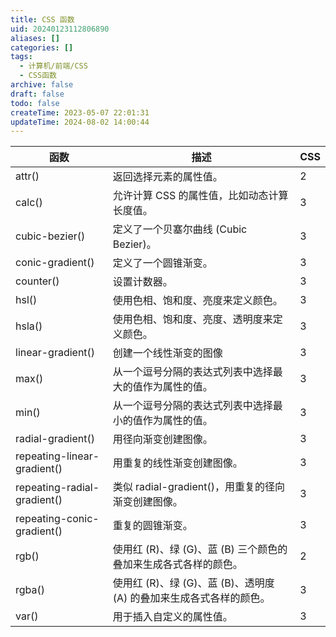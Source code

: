 ```yaml
---
title: CSS 函数
uid: 20240123112806890
aliases: []
categories: []
tags:
  - 计算机/前端/CSS
  - CSS函数
archive: false
draft: false
todo: false
createTime: 2023-05-07 22:01:31
updateTime: 2024-08-02 14:00:44
---
```


| 函数                        | 描述                                                                | CSS |
| --------------------------- | ------------------------------------------------------------------- | --- |
| attr()                      | 返回选择元素的属性值。                                              | 2   |
| calc()                      | 允许计算 CSS 的属性值，比如动态计算长度值。                         | 3   |
| cubic-bezier()              | 定义了一个贝塞尔曲线 (Cubic Bezier)。                               | 3   |
| conic-gradient()            | 定义了一个圆锥渐变。                                                | 3   |
| counter()                   | 设置计数器。                                                        | 3   |
| hsl()                       | 使用色相、饱和度、亮度来定义颜色。                                  | 3   |
| hsla()                      | 使用色相、饱和度、亮度、透明度来定义颜色。                          | 3   |
| linear-gradient()           | 创建一个线性渐变的图像                                              | 3   |
| max()                       | 从一个逗号分隔的表达式列表中选择最大的值作为属性的值。              | 3   |
| min()                       | 从一个逗号分隔的表达式列表中选择最小的值作为属性的值。              | 3   |
| radial-gradient()           | 用径向渐变创建图像。                                                | 3   |
| repeating-linear-gradient() | 用重复的线性渐变创建图像。                                          | 3   |
| repeating-radial-gradient() | 类似 radial-gradient()，用重复的径向渐变创建图像。                  | 3   |
| repeating-conic-gradient()  | 重复的圆锥渐变。                                                    | 3   |
| rgb()                       | 使用红 (R)、绿 (G)、蓝 (B) 三个颜色的叠加来生成各式各样的颜色。     | 2   |
| rgba()                      | 使用红 (R)、绿 (G)、蓝 (B)、透明度 (A) 的叠加来生成各式各样的颜色。 | 3   |
| var()                       | 用于插入自定义的属性值。                                            | 3   |

